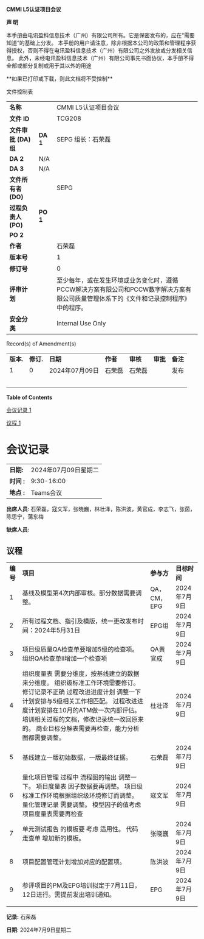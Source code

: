 #

**CMMI L5认证项目会议**

**声 明**

本手册由电讯盈科信息技术（广州）有限公司所有。它是保密发布的，应在“需要知道”的基础上分发。 本手册的用户请注意，除非根据本公司的政策和管理程序获得授权，否则不得在电讯盈科信息技术（广州）有限公司之外发放或分发相关信息。 此外，未经电讯盈科信息技术（广州）有限公司事先书面协议，本手册不得全部或部分复制或用于其以外的用途

\*\*如果已打印或下载，则此文档将不受控制\*\*

文件控制表

|  |  |  |
| --- | --- | --- |
| **名称** | | CMMI L5认证项目会议 |
| **文件 ID** | | TCG208 |
| **文件审批 (DA) 组** | **DA 1** | SEPG 组长：石荣磊 |
| **DA 2** | N/A |
| **DA 3** | N/A |
| **文件所有者 (DO)** | | SEPG |
| **过程负责人 (PO)** | **PO 1** |  |
| **PO 2** |  |
| **作者** | | 石荣磊 |
| **版本号** | | 1 |
| **修订号** | | 0 |
| **评审计划** | | 至少每年，或在发生环境或业务变化时，遵循PCCW解决方案有限公司和PCCW数字解决方案有限公司质量管理体系下的《文件和记录控制程序》中的程序。 |
| **安全分类** | | Internal Use Only |

Record(s) of Amendment(s)

|  |  |  |  |  |  |  |
| --- | --- | --- | --- | --- | --- | --- |
| **版本.** | **修订.** | **日期** | **作者** | **审核** | **审批** | **备注** |
| 1 | 0 | 2024年07月09日 | 石荣磊 | 石荣磊 |  | 发布 |
|  |  |  |  |  |  |  |
|  |  |  |  |  |  |  |
|  |  |  |  |  |  |  |
|  |  |  |  |  |  |  |
|  |  |  |  |  |  |  |

**Table of Contents**

[会议记录 1](#_Toc169340192)

[议程 1](#_Toc169340193)

# 会议记录

|  |  |
| --- | --- |
| **日期:** | 2024年07月09日星期二 |
| **时间 :** | 9:30-16:00 |
| **地点 :** | Teams会议 |

**出席人员**: 石荣磊，寇文军，张晓巍，林壮泽，陈洪波，黄官成，李志飞，张茵，陈思宁，蒲东梅

**缺席人员:**

## 议程

|  |  |  |  |
| --- | --- | --- | --- |
| **编号** | **项目** | **参与方** | **目标时间** |
| 1 | 基线及模型第4次内部审核。部分数据需要调整。 | QA，CM，EPG | 2024年7月9日 |
| 2 | 所有过程文档、指引及模版，统一更改发布时间：2024年5月31日 | EPG组 | 2024年7月9日 |
| 3 | 项目级质量QA检查单要增加5级的检查项。  组织QA检查单II增加一个检查项 | QA黄官成 | 2024年7月9日 |
| 4 | 组织度量表 需要分维度，按基线建立的数据来分维度。  组织级标准工作环境需要修订。 修订记录不正确  过程改进进度计划 调整一下计划安排与5级相关工作相匹配。  过程改进进度计划安排在10月的ATM做一次内部评估。  培训相关过程的文档，修改记录统一改回原来的。  商业目标分解表需要再检查，能力分析图都需要调整。 | 杜壮泽 | 2024年7月9日 |
| 5 | 基线建立一版初始数据，一版最终证据。 | 石荣磊 | 2024年7月9日 |
| 6 | 量化项目管理 过程中 流程图的输出 调整一下。  项目度量表 因子数据要再调整。  项目级标准工作环境根据组织级环境修订而调整。  量化管理记录 需要调整。 模型因子的值考虑  项目度量表需要再检查 | 寇文军 | 2024年7月9日 |
| 7 | 单元测试报告 的模板要 考虑 适用性。  代码走查单 增加新的模板。 | 张晓巍 | 2024年7月9日 |
| 8 | 项目配置管理计划增加对应的配置项。 | 陈洪波 | 2024年7月9日 |
| 9 | 参评项目的PM及EPG培训拟定于7月11日，12日进行。需提前发出培训通知。 | EPG | 2024年7月9日 |
|  |  |  |  |

**记录:** 石荣磊

**日期**: 2024年7月9日星期二